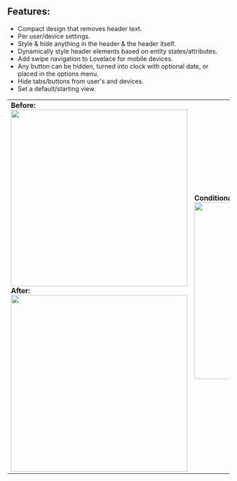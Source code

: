 ## Features:

* Compact design that removes header text.
* Per user/device settings.
* Style & hide anything in the header & the header itself.
* Dynamically style header elements based on entity states/attributes.
* Add swipe navigation to Lovelace for mobile devices.
* Any button can be hidden, turned into clock with optional date, or placed in the options menu.
* Hide tabs/buttons from user's and devices.
* Set a default/starting view.

|||
|-|-|
|**Before:**<br><img src="https://i.imgur.com/GnT85b0.png?2" width="400px"><br>**After:**<br><img src="https://i.imgur.com/LeKHDCh.png?1" width="400px"><br>|**Conditional Styling Demo:**<br><img src="https://community-home-assistant-assets.s3.dualstack.us-west-2.amazonaws.com/original/3X/c/c/cc931f63db80ac4afc4a7909bdeb02f43e3087c5.gif" width="400px">|
